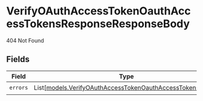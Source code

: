 # VerifyOAuthAccessTokenOauthAccessTokensResponseResponseBody

404 Not Found


## Fields

| Field                                                                                                                    | Type                                                                                                                     | Required                                                                                                                 | Description                                                                                                              |
| ------------------------------------------------------------------------------------------------------------------------ | ------------------------------------------------------------------------------------------------------------------------ | ------------------------------------------------------------------------------------------------------------------------ | ------------------------------------------------------------------------------------------------------------------------ |
| `errors`                                                                                                                 | List[[models.VerifyOAuthAccessTokenOauthAccessTokensErrors](../models/verifyoauthaccesstokenoauthaccesstokenserrors.md)] | :heavy_check_mark:                                                                                                       | N/A                                                                                                                      |